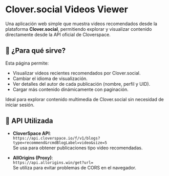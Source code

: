 # Clover.social Videos Viewer

Una aplicación web simple que muestra videos recomendados desde la plataforma **Clover.social**, permitiendo explorar y visualizar contenido directamente desde la API oficial de Cloverspace.

## 🧩 ¿Para qué sirve?

Esta página permite:
- Visualizar videos recientes recomendados por Clover.social.
- Cambiar el idioma de visualización.
- Ver detalles del autor de cada publicación (nombre, perfil y UID).
- Cargar más contenido dinámicamente con paginación.
  
Ideal para explorar contenido multimedia de Clover.social sin necesidad de iniciar sesión.

## 🚀 API Utilizada

- **CloverSpace API**:  
  `https://api.cloverspace.io/f/v1/blogs?type=recommend&rcmdBlogLabel=video&size=5`  
  Se usa para obtener publicaciones tipo video recomendadas.

- **AllOrigins (Proxy)**:  
  `https://api.allorigins.win/get?url=`  
  Se utiliza para evitar problemas de CORS en el navegador.
